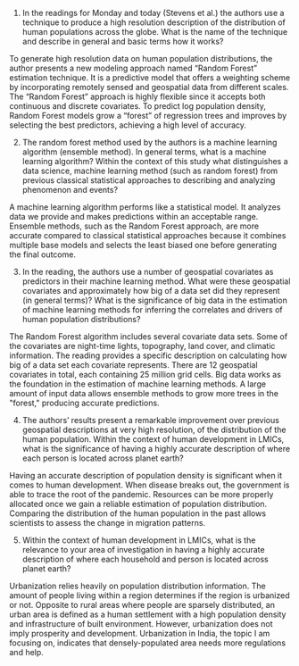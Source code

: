 1. In the readings for Monday and today (Stevens et al.) the authors use a technique to produce a high resolution description of the distribution of human populations across the globe. What is the name of the technique and describe in general and basic terms how it works?

To generate high resolution data on human population distributions, the author presents a new modeling approach named “Random Forest” estimation technique. It is a predictive model that offers a weighting scheme by incorporating remotely sensed and geospatial data from different scales. The “Random Forest” approach is highly flexible since it accepts both continuous and discrete covariates. To predict log population density, Random Forest models grow a “forest” of regression trees and improves by selecting the best predictors, achieving a high level of accuracy.

2. The random forest method used by the authors is a machine learning algorithm (ensemble method). In general terms, what is a machine learning algorithm? Within the context of this study what distinguishes a data science, machine learning method (such as random forest) from previous classical statistical approaches to describing and analyzing phenomenon and events?

A machine learning algorithm performs like a statistical model. It analyzes data we provide and makes predictions within an acceptable range. Ensemble methods, such as the Random Forest approach, are more accurate compared to classical statistical approaches because it combines multiple base models and selects the least biased one before generating the final outcome. 

3. In the reading, the authors use a number of geospatial covariates as predictors in their machine learning method. What were these geospatial covariates and approximately how big of a data set did they represent (in general terms)? What is the significance of big data in the estimation of machine learning methods for inferring the correlates and drivers of human population distributions?

The Random Forest algorithm includes several covariate data sets. Some of the covariates are night-time lights, topography, land cover, and climatic information. The reading provides a specific description on calculating how big of a data set each covariate represents. There are 12 geospatial covariates in total, each containing 25 million grid cells. Big data works as the foundation in the estimation of machine learning methods. A large amount of input data allows ensemble methods to grow more trees in the "forest," producing accurate predictions.

4. The authors’ results present a remarkable improvement over previous geospatial descriptions at very high resolution, of the distribution of the human population. Within the context of human development in LMICs, what is the significance of having a highly accurate description of where each person is located across planet earth?

Having an accurate description of population density is significant when it comes to human development. When disease breaks out, the government is able to trace the root of the pandemic. Resources can be more properly allocated once we gain a reliable estimation of population distribution. Comparing the distribution of the human population in the past allows scientists to assess the change in migration patterns.

5. Within the context of human development in LMICs, what is the relevance to your area of investigation in having a highly accurate description of where each household and person is located across planet earth?

Urbanization relies heavily on population distribution information. The amount of people living within a region determines if the region is urbanized or not. Opposite to rural areas where people are sparsely distributed, an urban area is defined as a human settlement with a high population density and infrastructure of built environment. However, urbanization does not imply prosperity and development. Urbanization in India, the topic I am focusing on, indicates that densely-populated area needs more regulations and help.

